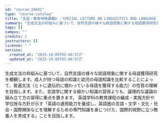 ```yaml
---
id: "course:24691"
type: "course-catalog"
title: "言語・教育特殊講義b ／SPECIAL LECTURE ON LINGUISTICS AND LANGUAGE TEACHING (B)"
summary: "生成文法の枠組みに基づいて、自然言語の様々な統語現象に関する母語獲得研究を概観します。成人が持つ母語の知識と幼児の母語知識を比較することによって、普遍文法（ヒトに遺伝的に備わっている母語を獲得する能力）の性質の理解を目指します。また、言語学…"
tags: []
campus: ""
credits: 2
instructors: []
license: " "
version:
  created_at: "2025-10-09T03:48:57Z"
  updated_at: "2025-10-09T03:48:57Z"
---
```


生成文法の枠組みに基づいて、自然言語の様々な統語現象に関する母語獲得研究を概観します。成人が持つ母語の知識と幼児の母語知識を比較することによって、普遍文法（ヒトに遺伝的に備わっている母語を獲得する能力）の性質の理解を目指します。また、言語学に関する細かい知識の習得よりも、論理的な議論の組み立て方の習得に重点を置きます。 英語学科の教育課程の編成・実施方針や学位授与方針が示す「英語の運用能力を養成し、英語圏の言語・文学・文化・社会・国際関係などを理解するための専門知識を身につけた、国際的視野に立つ教養人を育成する」ことを目指します。
